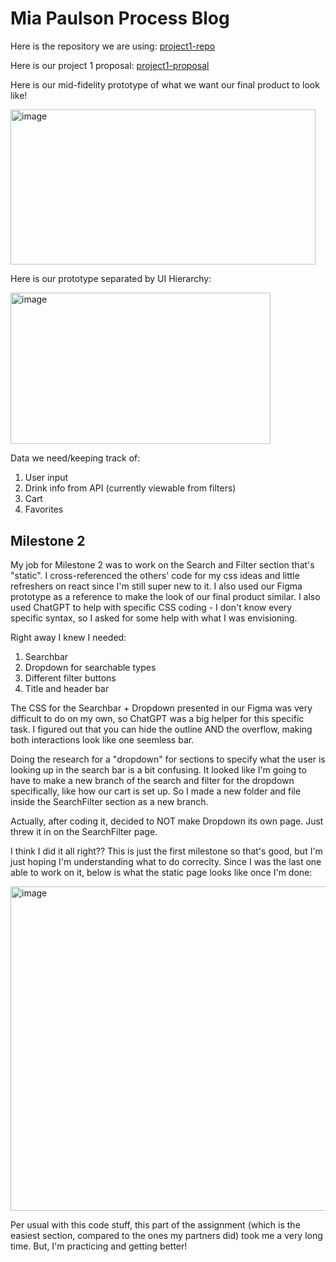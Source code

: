 # Mia Paulson Process Blog

Here is the repository we are using:
[project1-repo](https://github.com/CDAWGSWAGMAN/ATLS-4630-Project-1)

Here is our project 1 proposal:
[project1-proposal](https://o365coloradoedu-my.sharepoint.com/:w:/g/personal/mipa2824_colorado_edu/EX9IurRvKKdLlSEHVn_e0GcB2Sgf49iyLpLMWYlKwDj0Wg?e=qd1BOs)


Here is our mid-fidelity prototype of what we want our final product to look like!

<img width="488" height="247.66" alt="image" src="https://github.com/user-attachments/assets/c3927da6-c918-449c-80b4-487969958b02" />

Here is our prototype separated by UI Hierarchy:

<img width="416" height="242.66" alt="image" src="https://github.com/user-attachments/assets/f35a470e-75c1-427f-8521-ecf889ce31e9" />


Data we need/keeping track of:
1. User input
2. Drink info from API (currently viewable from filters)
3. Cart
4. Favorites


## Milestone 2
My job for Milestone 2 was to work on the Search and Filter section that's "static". I cross-referenced the others' code for my css ideas and little refreshers on react since I'm still super new to it. I also used our Figma prototype as a reference to make the look of our final product similar. I also used ChatGPT to help with specific CSS coding - I don't know every specific syntax, so I asked for some help with what I was envisioning.


Right away I knew I needed:
1. Searchbar
2. Dropdown for searchable types
3. Different filter buttons
4. Title and header bar


The CSS for the Searchbar + Dropdown presented in our Figma was very difficult to do on my own, so ChatGPT was a big helper for this specific task. I figured out that you can hide the outline AND the overflow, making both interactions look like one seemless bar.

Doing the research for a "dropdown" for sections to specify what the user is looking up in the search bar is a bit confusing. It looked like I'm going to have to make a new branch of the search and filter for the dropdown specifically, like how our cart is set up. So I made a new folder and file inside the SearchFilter section as a new branch.

Actually, after coding it, decided to NOT make Dropdown its own page. Just threw it in on the SearchFilter page.

I think I did it all right?? This is just the first milestone so that's good, but I'm just hoping I'm understanding what to do correclty. Since I was the last one able to work on it, below is what the static page looks like once I'm done:

<img width="952.66" height="519" alt="image" src="https://github.com/user-attachments/assets/ee372eea-8af3-4777-9756-a8d69f0381d5" />


Per usual with this code stuff, this part of the assignment (which is the easiest section, compared to the ones my partners did) took me a very long time. But, I'm practicing and getting better!
